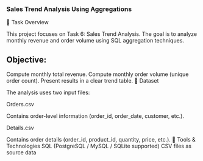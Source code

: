 ### Sales Trend Analysis Using Aggregations
🔹 Task Overview

This project focuses on Task 6: Sales Trend Analysis.
The goal is to analyze monthly revenue and order volume using SQL aggregation techniques.

## Objective:

Compute monthly total revenue.
Compute monthly order volume (unique order count).
Present results in a clear trend table.
🔹 Dataset

The analysis uses two input files:

Orders.csv

Contains order-level information (order_id, order_date, customer, etc.).

Details.csv

Contains order details (order_id, product_id, quantity, price, etc.).
🔹 Tools & Technologies
SQL (PostgreSQL / MySQL / SQLite supported)
CSV files as source data
